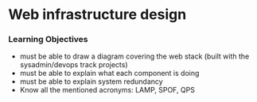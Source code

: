 # Web infrastructure design

### Learning Objectives

* must be able to draw a diagram covering the web stack (built with the sysadmin/devops track projects)
* must be able to explain what each component is doing
* must be able to explain system redundancy
* Know all the mentioned acronyms: LAMP, SPOF, QPS


